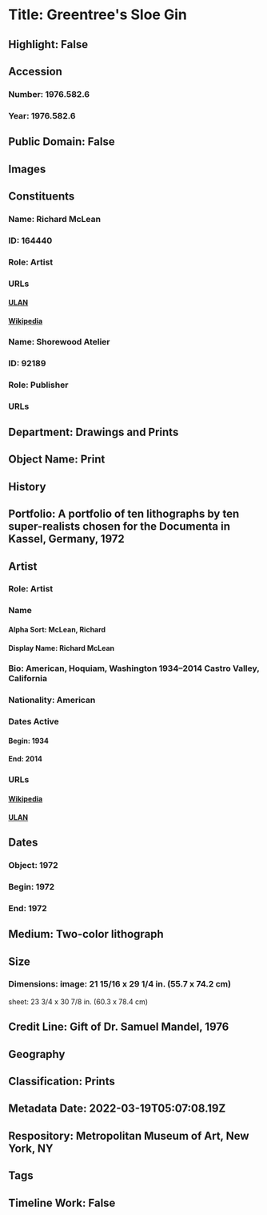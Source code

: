 # Title: Greentree's Sloe Gin
## Highlight: False
## Accession
### Number: 1976.582.6
### Year: 1976.582.6
## Public Domain: False
## Images
## Constituents
### Name: Richard McLean
### ID: 164440
### Role: Artist
### URLs
#### [ULAN](http://vocab.getty.edu/page/ulan/500002569)
#### [Wikipedia](https://www.wikidata.org/wiki/Q1524417)
### Name: Shorewood Atelier
### ID: 92189
### Role: Publisher
### URLs
## Department: Drawings and Prints
## Object Name: Print
## History
## Portfolio: A portfolio of ten lithographs by ten super-realists chosen for the Documenta in Kassel, Germany, 1972
## Artist
### Role: Artist
### Name
#### Alpha Sort: McLean, Richard
#### Display Name: Richard McLean
### Bio: American, Hoquiam, Washington 1934–2014 Castro Valley, California
### Nationality: American
### Dates Active
#### Begin: 1934
#### End: 2014
### URLs
#### [Wikipedia](https://www.wikidata.org/wiki/Q1524417)
#### [ULAN](http://vocab.getty.edu/page/ulan/500002569)
## Dates
### Object: 1972
### Begin: 1972
### End: 1972
## Medium: Two-color lithograph
## Size
### Dimensions: image: 21 15/16 x 29 1/4 in. (55.7 x 74.2 cm)
sheet: 23 3/4 x 30 7/8 in. (60.3 x 78.4 cm)
## Credit Line: Gift of Dr. Samuel Mandel, 1976
## Geography
## Classification: Prints
## Metadata Date: 2022-03-19T05:07:08.19Z
## Respository: Metropolitan Museum of Art, New York, NY
## Tags
## Timeline Work: False